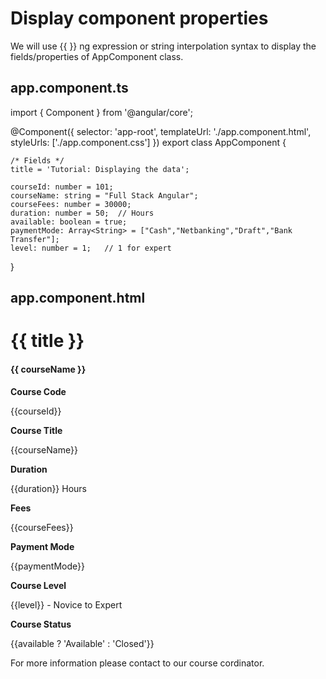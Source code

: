Display component properties
===

We will use {{ }} ng expression or string interpolation syntax to display the fields/properties of AppComponent class.

app.component.ts
---
import { Component } from '@angular/core';

@Component({
  selector: 'app-root',
  templateUrl: './app.component.html',
  styleUrls: ['./app.component.css']
})
export class AppComponent {

	/* Fields */
	title = 'Tutorial: Displaying the data';

	courseId: number = 101;
	courseName: string = "Full Stack Angular";
	courseFees: number = 30000;
	duration: number = 50;  // Hours
	available: boolean = true;
	paymentMode: Array<String> = ["Cash","Netbanking","Draft","Bank Transfer"];
	level: number = 1;   // 1 for expert
}  

app.component.html
---

<div class="container">
  <h1 class="text-center border-bottom">{{ title }}</h1>
  <div class="row">
    <div class="col-5 center">
      <div class="card">
        <div class="card-header bg-primary text-white">
         <h4 class="card-title">{{ courseName }}</h4>
        </div>
        <div class="card-body">
          <p><strong>Course Code</strong></p>
          <p>{{courseId}}</p>
          <p><strong>Course Title</strong></p>
          <p>{{courseName}}</p>          
          <p><strong>Duration</strong></p>
          <p>{{duration}} Hours</p>  
          <p><strong>Fees</strong></p>
          <p>{{courseFees}}</p>  
          <p><strong>Payment Mode</strong></p>
          <p>{{paymentMode}}</p> 
          <p><strong>Course Level</strong></p>
          <p>{{level}} - Novice to Expert</p>
          <p><strong>Course Status</strong></p>
          <p>{{available ? 'Available' : 'Closed'}}</p>     
        </div>
        <div class="card-footer">
          For more information please contact to our course cordinator.
        </div>
      </div>
    </div>
  </div>
</div>


